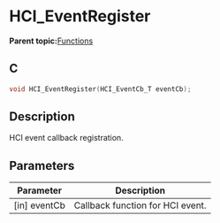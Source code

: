 # HCI\_EventRegister

**Parent topic:**[Functions](GUID-2AF5C6F3-7213-41AE-BCA9-8AD362F84E5C.md)

## C

```c
void HCI_EventRegister(HCI_EventCb_T eventCb);
```

## Description

HCI event callback registration.

## Parameters

|Parameter|Description|
|---------|-----------|
|\[in\] eventCb|Callback function for HCI event.|


